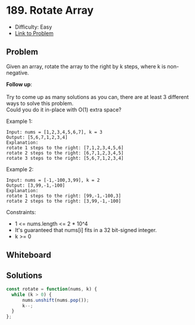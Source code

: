 # 189. Rotate Array
* Difficulty: Easy
* [Link to Problem](https://leetcode.com/problems/rotate-array/)

## Problem
Given an array, rotate the array to the right by k steps, where k is non-negative.

__Follow up__:\
\
Try to come up as many solutions as you can, there are at least 3 different ways to solve this problem.\
Could you do it in-place with O(1) extra space?

Example 1:

```
Input: nums = [1,2,3,4,5,6,7], k = 3
Output: [5,6,7,1,2,3,4]
Explanation:
rotate 1 steps to the right: [7,1,2,3,4,5,6]
rotate 2 steps to the right: [6,7,1,2,3,4,5]
rotate 3 steps to the right: [5,6,7,1,2,3,4]
```
Example 2:

```
Input: nums = [-1,-100,3,99], k = 2
Output: [3,99,-1,-100]
Explanation: 
rotate 1 steps to the right: [99,-1,-100,3]
rotate 2 steps to the right: [3,99,-1,-100]
```
 

Constraints:

* 1 <= nums.length <= 2 * 10^4
* It's guaranteed that nums[i] fits in a 32 bit-signed integer.
* k >= 0


## Whiteboard


## Solutions

```javascript
const rotate = function(nums, k) {
  while (k > 0) {
      nums.unshift(nums.pop());
      k--;
  }
};
```